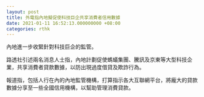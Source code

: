 ```yaml
---
layout: post
title: 外電指內地擬促使科技巨企共享消費者信用數據
date: 2021-01-11 16:52:13.000000000 +08:00
categories: rthk
---
```


內地進一步收緊針對科技巨企的監管。

路透社引述兩名消息人士指，內地計劃促使螞蟻集團、騰訊及京東等大型科技企業，共享消費者貸款數據，以防出現過度借貸及欺詐行為。

報道指，包括人行在內的內地監管機構，打算指示各大互聯網平台，將龐大的貸款數據分享至一些全國信用機構，以幫助管理消費貸款。
